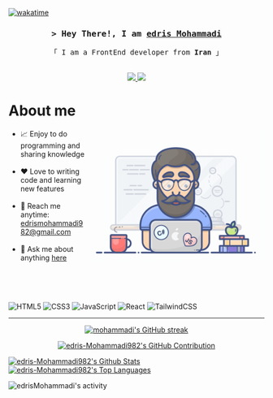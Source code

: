 [![wakatime](https://wakatime.com/badge/user/018e1a51-0832-4728-a942-00056b6bd4a3.svg)](https://wakatime.com/@018e1a51-0832-4728-a942-00056b6bd4a3)

<!-- Intro  -->
<h3 align="center">
        <samp>&gt; Hey There!, I am
                <b><a target="_blank" href="https://alsiam.com">edris Mohammadi</a></b>
        </samp>
</h3>


<p align="center"> 
  <samp>
<!--     <a href="#">「 Website Me 」</a> -->
<!--     <br> -->
    「 I am a FrontEnd developer from <b>Iran</b> 」
    <br>
    <br>
  </samp>
</p>

<p align="center">
 <a href="https://t.me/edrismohamadi2005">
  <img src="https://img.shields.io/badge/Telegram-%231877F2.svg?logo=Telegram&logoColor=white" />
 </a>
 <a href="https://www.instagram.com" target="_blank">
  <img src="https://img.shields.io/badge/Instagram-%23E4405F.svg?logo=Instagram&logoColor=white"/>
 </a>
<br />

<!-- About Section -->
 # About me
 
<p>
 <img align="right" width="350" src="/assets/programmer.gif" alt="Coding gif" />
</p>

 - 📈 Enjoy to do programming and sharing knowledge <br/><br/>
 - ❤️ Love to writing code and learning new features<br/><br/>
 - 📧 Reach me anytime: edrismohammadi982@gmail.com<br/><br/>
 - 💬 Ask me about anything [here](https://github.com/edris-mohammadi982/edris-mohammadi982/issues)
<br/>
<br/>
<br/>

![HTML5](https://img.shields.io/badge/html5-%23E34F26.svg?style=for-the-badge&logo=html5&logoColor=white)
![CSS3](https://img.shields.io/badge/css3-%231572B6.svg?style=for-the-badge&logo=css3&logoColor=white)
![JavaScript](https://img.shields.io/badge/javascript-%23323330.svg?style=for-the-badge&logo=javascript&logoColor=%23F7DF1E)
![React](https://img.shields.io/badge/react-%2320232a.svg?style=for-the-badge&logo=react&logoColor=%2361DAFB)
![TailwindCSS](https://img.shields.io/badge/tailwindcss-%2338B2AC.svg?style=for-the-badge&logo=tailwind-css&logoColor=white)

<hr/>

<p align="center">
  <a href="https://github.com/edris-Mohammadi982">
    <img src="https://github-readme-streak-stats.herokuapp.com/?user=edris-Mohammadi982&theme=radical&border=7F3FBF&background=0D1117" alt="mohammadi's GitHub streak"/>
  </a>
</p>

<p align="center">
  <a href="https://github.com/edris-Mohammadi982">
    <img src="https://github-profile-summary-cards.vercel.app/api/cards/profile-details?username=edris-Mohammadi982&theme=radical" alt="edris-Mohammadi982's GitHub Contribution"/>
  </a>
</p>

<a> 
    <a href="https://github.com/edris-Mohammadi982"><img alt="edris-Mohammadi982's Github Stats" src="https://denvercoder1-github-readme-stats.vercel.app/api?username=edris-Mohammadi982&show_icons=true&count_private=true&theme=react&border_color=7F3FBF&bg_color=0D1117&title_color=F85D7F&icon_color=F8D866" height="192px" width="49.5%"/></a>
  <a href="https://github.com/edris-Mohammadi982"><img alt="edris-Mohammadi982's Top Languages" src="https://denvercoder1-github-readme-stats.vercel.app/api/top-langs/?username=edris-Mohammadi982&langs_count=8&layout=compact&theme=react&border_color=7F3FBF&bg_color=0D1117&title_color=F85D7F&icon_color=F8D866" height="192px" width="49.5%"/></a>
  <br/>
</a>


![edrisMohammadi's activity](https://github-readme-activity-graph.vercel.app/graph?username=edris-Mohammadi982&custom_title=Mohammadi's%20GitHub%20Activity%20Graph&bg_color=0D1117&color=7F3FBF&line=7F3FBF&point=7F3FBF&area_color=FFFFFF&title_color=FFFFFF&area=true)
